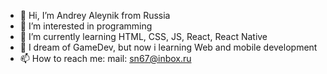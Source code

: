 - 👋 Hi, I’m Andrey Aleynik from Russia
- 👀 I’m interested in programming
- 🌱 I’m currently learning HTML, CSS, JS, React, React Native
- 💞️ I dream of GameDev, but now i learning Web and mobile development
- 📫 How to reach me: mail: sn67@inbox.ru
